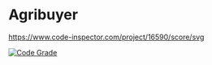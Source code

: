 # Agribuyer 
https://www.code-inspector.com/project/16590/score/svg

[![Code Grade](https://www.code-inspector.com/project/16590/score/svg)](https://frontend.code-inspector.com/public/project/16590/Agribuyer/dashboard)
